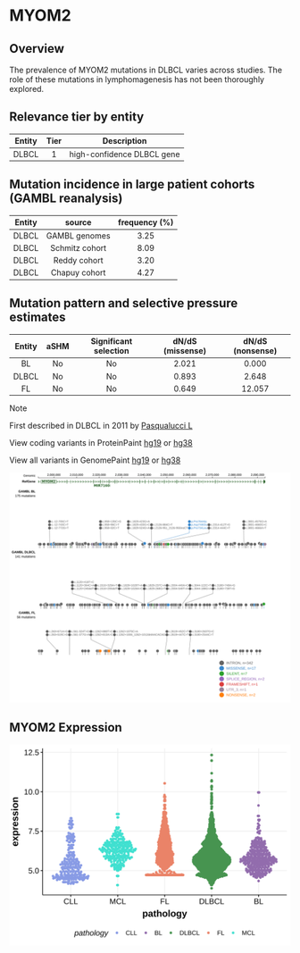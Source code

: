 # MYOM2
## Overview
The prevalence of MYOM2 mutations in DLBCL varies across studies. The role of these mutations in lymphomagenesis has not been thoroughly explored. 

## Relevance tier by entity

|Entity|Tier|Description               |
|:------:|:----:|--------------------------|
|DLBCL |1   |high-confidence DLBCL gene|

## Mutation incidence in large patient cohorts (GAMBL reanalysis)

|Entity|source        |frequency (%)|
|:------:|:--------------:|:-------------:|
|DLBCL |GAMBL genomes |3.25         |
|DLBCL |Schmitz cohort|8.09         |
|DLBCL |Reddy cohort  |3.20         |
|DLBCL |Chapuy cohort |4.27         |

## Mutation pattern and selective pressure estimates

|Entity|aSHM|Significant selection|dN/dS (missense)|dN/dS (nonsense)|
|:------:|:----:|:---------------------:|:----------------:|:----------------:|
|BL    |No  |No                   |2.021           | 0.000          |
|DLBCL |No  |No                   |0.893           | 2.648          |
|FL    |No  |No                   |0.649           |12.057          |


> [!NOTE]
> First described in DLBCL in 2011 by [Pasqualucci L](https://pubmed.ncbi.nlm.nih.gov/21804550)


View coding variants in ProteinPaint [hg19](https://morinlab.github.io/LLMPP/GAMBL/MYOM2_protein.html)  or [hg38](https://morinlab.github.io/LLMPP/GAMBL/MYOM2_protein_hg38.html)

View all variants in GenomePaint [hg19](https://morinlab.github.io/LLMPP/GAMBL/MYOM2.html)  or [hg38](https://morinlab.github.io/LLMPP/GAMBL/MYOM2_hg38.html)

![image](images/proteinpaint/MYOM2.svg)
## MYOM2 Expression
![image](images/gene_expression/MYOM2_by_pathology.svg)
<!-- ORIGIN: pasqualucciAnalysisCodingGenome2011 -->

